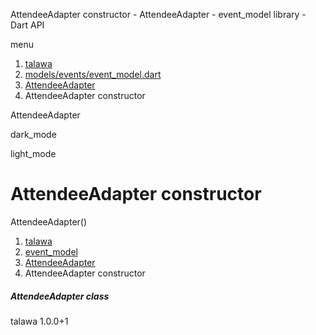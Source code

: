 




AttendeeAdapter constructor - AttendeeAdapter - event\_model library - Dart API







menu

1. [talawa](../../index.html)
2. [models/events/event\_model.dart](../../models_events_event_model/models_events_event_model-library.html)
3. [AttendeeAdapter](../../models_events_event_model/AttendeeAdapter-class.html)
4. AttendeeAdapter constructor

AttendeeAdapter


dark\_mode

light\_mode




# AttendeeAdapter constructor


AttendeeAdapter()

 


1. [talawa](../../index.html)
2. [event\_model](../../models_events_event_model/models_events_event_model-library.html)
3. [AttendeeAdapter](../../models_events_event_model/AttendeeAdapter-class.html)
4. AttendeeAdapter constructor

##### AttendeeAdapter class





talawa
1.0.0+1







